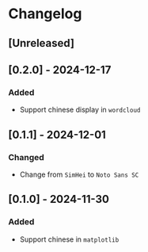 # Changelog


## [Unreleased]

## [0.2.0] - 2024-12-17

### Added
- Support chinese display in `wordcloud`


## [0.1.1] - 2024-12-01

### Changed
- Change from `SimHei` to `Noto Sans SC`


## [0.1.0] - 2024-11-30

### Added
- Support chinese in `matplotlib`
